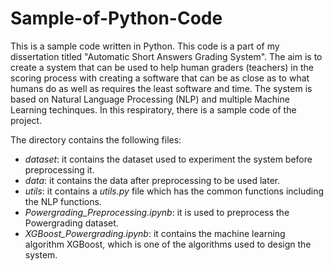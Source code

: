# Sample-of-Python-Code

This is a sample code written in Python. This code is a part of my dissertation titled "Automatic Short Answers Grading System". The aim is to create a system that can be used to help human graders (teachers) in the scoring process with creating a software that can be as close as to what humans do as well as requires the least software and time. The system is based on Natural Language Processing (NLP) and multiple Machine Learning techinques. In this respiratory, there is a sample code of the project.

The directory contains the following files:
* _dataset_: it contains the dataset used to experiment the system before preprocessing it.
* _data_: it contains the data after preprocessing to be used later.
* _utils_: it contains a _utils.py_ file which has the common functions including the NLP functions.
* _Powergrading_Preprocessing.ipynb_: it is used to preprocess the Powergrading dataset.
* _XGBoost_Powergrading.ipynb_: it contains the machine learning algorithm XGBoost, which is one of the algorithms used to design the system.
